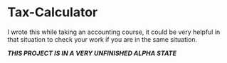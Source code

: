 # Tax-Calculator

I wrote this while taking an accounting course, it could be very helpful in that situation to check your work if you are in the same situation.

***THIS PROJECT IS IN A VERY UNFINISHED ALPHA STATE***
